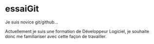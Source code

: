 # essaiGit

Je suis novice git/github...

Actuellement je suis une formation de Développeur Logiciel,
je souhaite donc me familiariser avec cette
façon de travailler.
